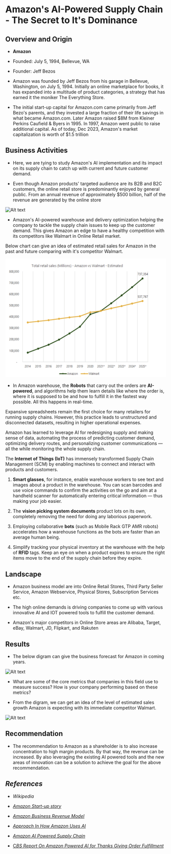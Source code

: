# Amazon's AI-Powered Supply Chain - The Secret to It's Dominance

## Overview and Origin

* **Amazon**

* Founded: July 5, 1994, Bellevue, WA

* Founder: Jeff Bezos

* Amazon was founded by Jeff Bezos from his garage in Bellevue, Washington, on July 5, 1994. Initially an online marketplace for books, it has expanded into a multitude of product categories, a strategy that has earned it the moniker The Everything Store.

* The initial start-up capital for Amazon.com came primarily from Jeff Bezo's parents, and they invested a large fraction of their life savings in what became Amazon.com. Later Amazon raised $8M from Kleiner Perkins Caufield & Byers in 1995. In 1997, Amazon went public to raise additional capital. 
As of today, Dec 2023, Amazon's market capitalization is worth of $1.5 trillion

## Business Activities

* Here, we are tying to study Amazon's AI implementation and its impact on its supply chain to catch up with current and future customer demand.

* Even though Amazon products' targeted audience are its B2B and B2C customers, the online retail store is predominantly enjoyed by general public.
From an annual revenue of approximately $500 billion, half of the revenue are generated by the online store

![Alt text](<Screenshot 2023-12-06 at 2.04.10 PM.png>)

* Amazon's AI-powered warehouse and delivery optimization helping the company to tackle the supply chain issues to keep up the customer demand. This gives Amazon an edge to have a healthy competition with its competitors like Walmart in Online Retail market.

Below chart can give an idea of estimated retail sales for Amazon in the past and future comparing with it's competitor Walmart. 

![Alt text](image.png)


* In Amazon warehouse, the **Robots** that carry out the orders are **AI-powered**, and algorithms help them learn details like where the order is, where it is supposed to be and how to fulfill it in the fastest way possible. All this happens in real-time.

Expansive spreadsheets remain the first choice for many retailers for running supply chains. However, this practice leads to unstructured and disconnected datasets, resulting in higher operational expenses.

Amazon has learned to leverage AI for redesigning supply and making sense of data, automating the process of predicting customer demand, optimizing delivery routes, and personalizing customer communications — all the while monitoring the whole supply chain.

The **Internet of Things (IoT)** has immensely transformed Supply Chain Management (SCM) by enabling machines to connect and interact with products and customers.

1. **Smart glasses**, for instance, enable warehouse workers to see text and images about a product in the warehouse. You can scan barcodes and use voice commands to confirm the activities on the go and aim at a handheld scanner for automatically entering critical information — thus making your job easier.

2. The **vision picking system documents** product lots on its own, completely removing the need for doing any laborious paperwork.

3. Employing collaborative **bots** (such as Mobile Rack GTP AMR robots) accelerates how a warehouse functions as the bots are faster than an average human being.

4. Simplify tracking your physical inventory at the warehouse with the help of **RFID** tags. Keep an eye on when a product expires to ensure the right items move to the end of the supply chain before they expire.

## Landscape

* Amazon business model are into Online Retail Stores, Third Party Seller Service, Amazon Webservice, Physical Stores, Subscription Services etc.

* The high online demands is driving companies to come up with various innovative AI and IOT powered tools to fulfill the customer demand. 

* Amazon's major competitors in Online Store areas are Alibaba, Target, eBay, Walmart, JD, Flipkart, and Rakuten

## Results

* The below digram can give the business forecast for Amazon in coming years.

![Alt text](<Screenshot 2023-12-05 at 9.04.56 PM.png>)

* What are some of the core metrics that companies in this field use to measure success? How is your company performing based on these metrics?

* From the digram, we can get an idea of the level of estimated sales growth Amazon is expecting with its immediate competitor Walmart.

![Alt text](<Screenshot 2023-12-06 at 2.50.48 PM.png>)

## Recommendation

* The recommendation to Amazon as a shareholder is to also increase concentration to high margin products. By that way, the revenue can be increased. By also leveraging the existing AI powered tools and the new areas of innovation can be a solution to achieve the goal for the above recommendation.

## *References*

- *Wikipedia*
- [*Amazon Start-up story*](https://www.fundable.com/learn/startup-stories/amazon)
- [*Amazon Business Revenue Model*](https://startuptalky.com/business-revenue-model-amazon/)
- [*Approach In How Amazon Uses AI*](https://www.zentail.com/blog/amazons-flywheel-approach-how-amazon-uses-ai)
- [*Amazon AI Powered Supply Chain*](https://www.fool.com/investing/2023/05/10/is-amazons-ai-powered-supply-chain-the-secret-to-i/)

- [C*BS Report On Amazon Powered AI for Thanks Giving Order Fulfillment*](https://tbtech.co/featured-news/amazons-ai-logistics-warehouses/)

